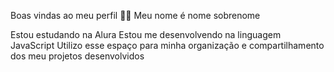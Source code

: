 Boas vindas ao meu perfil 💙💙
Meu nome é nome sobrenome

Estou estudando na Alura
Estou me desenvolvendo na linguagem JavaScript
Utilizo esse espaço para minha organização e compartilhamento dos meu projetos desenvolvidos

[](https://media1.tenor.com/m/NYXbDrAWO18AAAAC/patrick-star-rock.gif)
